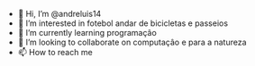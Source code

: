 - 👋 Hi, I’m @andreluis14
- 👀 I’m interested in fotebol andar de bicicletas e passeios
- 🌱 I’m currently learning programaçâo
- 💞️ I’m looking to collaborate on computaçâo e para a natureza
- 📫 How to reach me 

<!---
andreluis14/andreluis14 is a ✨ special ✨ repository because its `README.md` (this file) appears on your GitHub profile.
You can click the Preview link to take a look at your changes.
--->
